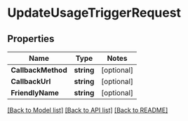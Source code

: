 # UpdateUsageTriggerRequest

## Properties
Name | Type | Notes
------------ | ------------- | -------------
**CallbackMethod** | **string** | [optional] 
**CallbackUrl** | **string** | [optional] 
**FriendlyName** | **string** | [optional] 

[[Back to Model list]](../README.md#documentation-for-models) [[Back to API list]](../README.md#documentation-for-api-endpoints) [[Back to README]](../README.md)


